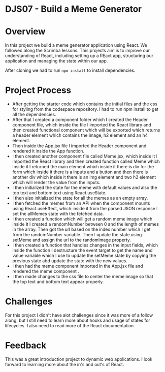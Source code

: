 # DJS07 - Build a Meme Generator
# Overview

In this project we build a meme generator application using React. We followed along the Scrimba lessons. This projects aim is to improve our understanding of React, including setting up a REact app, structuring our application and managing the state within our app.

After cloning  we had to run `npm install` to install dependencies.

# Project Process

* After getting the starter code which contains the initial files and the css for styling from the codespace repository. I had to run npm install to get all the dependencies.
* After that I created a component folder which I created the Header component file, which inside the file I imported the React library and then created functional component which will be exported which returns a header element which contains the image, h2 element and an h4 element.
* Then inside the App.jsx file I imported the Header component and rendered it inside the App function.
* I then created another component file called Meme.jsx, which inside it I imported the React library and then created function called Meme which inside it I returned the main element which inside it there is div for the form which inside it there is a inputs and a button and then there is another div which inside it there is an img element and two h2 element which will render the value from the inputs.
* I then initialized the state for the meme with default values and also the top text and bottom text using React.useState.
* I then also initialized the state for all the memes as an empty array.
* I then fetched the memes from an API when the component mounts using React.useEffect, which inside it from the parsed JSON response I set the allMemes state with the fetched data.
* I then created a function which will get a random meme image which inside it I created a randomNumber between 0 and the length of memes in the array. Then got the url based on the index number which I get from the randomNumber variable. Then I update the state using setMeme and assign the url to the randomImage property.
* I then created a function that handles changes in the input fields, which inside the function I destructure the event target to get the name and value variable which I use to update the setMeme state by copying the previous state abd update the state with the new values.
* I then had the meme component imported in the App.jsx file and rendered the meme component .
* I then made changes to the css file to center the meme image so that the top text and bottom text appear properly.


# Challenges

For this project I didn't have alot challenges since it was more of a follow along, but I still need to learn more about hooks and usage of states for lifecycles. I also need to read more of the React documentation.

# Feedback

This was a great introduction project to dynamic web applications. I look forward to learning more about the in's and out's of React.
